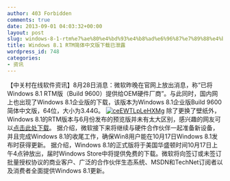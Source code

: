 ```yaml
---
author: 403 Forbidden
comments: true
date: 2013-09-01 04:03:32+00:00
layout: post
slug: windows-8-1-rtm%e7%ae%80%e4%bd%93%e4%b8%ad%e6%96%87%e7%89%88%e4%b8%8b%e8%bd%bd%e5%b7%b2%e6%b3%84%e9%9c%b2
title: Windows 8.1 RTM简体中文版下载已泄露
wordpress_id: 748
categories:
- 资讯
---
```

【中关村在线软件资讯】8月28日消息：微软昨晚在官网上放出消息，称“已将Windows 8.1 RTM版（Build 9600）提供给OEM硬件厂商”。与此同时，国内网上也出现了Windows 8.1企业版的下载，该版本为Windows 8.1企业版Build 9600简体中文版，64位，大小为3.44G。
[![ceEWTLpLeHXMg](/uploads/201308/ceEWTLpLeHXMg.jpg)](/uploads/201308/ceEWTLpLeHXMg.jpg)
     除了更换了壁纸外，Windows 8.1的RTM版本与6月份发布的预览版并未有太大区别，感兴趣的网友可以[点击此处下载](http://pan.baidu.com/share/link?shareid=956811923&uk=3725396711)。
     据介绍，微软接下来将继续与硬件合作伙伴一起准备新设备，并且完成Windows 8.1的收尾工作，确保Win8用户能在10月17日Windows 8.1发布时获得更新。
     据介绍，Windows 8.1的正式版将于美国华盛顿时间10月17日上午4点钟放出，届时Windows Store中将提供免费的下载。微软将向签订或未签订批量授权协议的商业客户、广泛的合作伙伴生态系统、MSDN和TechNet订阅者以及消费者全面提供Windows 8.1更新。
